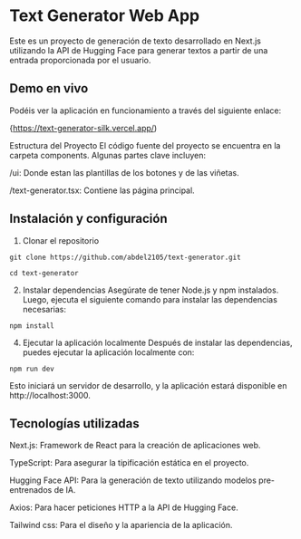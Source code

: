 # Text Generator Web App
Este es un proyecto de generación de texto desarrollado en Next.js utilizando la API de Hugging Face para generar textos a partir de una entrada proporcionada por el usuario.

## Demo en vivo
Podéis ver la aplicación en funcionamiento a través del siguiente enlace:

{https://text-generator-silk.vercel.app/)

Estructura del Proyecto
El código fuente del proyecto se encuentra en la carpeta components. Algunas partes clave incluyen:

/ui: Donde estan las plantillas de los botones y de las viñetas.

/text-generator.tsx: Contiene las página principal.

## Instalación y configuración
1. Clonar el repositorio

 ```git clone https://github.com/abdel2105/text-generator.git```
 
 ```cd text-generator```

2. Instalar dependencias
  Asegúrate de tener Node.js y npm instalados. Luego, ejecuta el siguiente comando para instalar las dependencias necesarias:

  ```npm install```

4. Ejecutar la aplicación localmente
  Después de instalar las dependencias, puedes ejecutar la aplicación localmente con:
  
  ```npm run dev```
  
  Esto iniciará un servidor de desarrollo, y la aplicación estará disponible en http://localhost:3000.

## Tecnologías utilizadas
Next.js: Framework de React para la creación de aplicaciones web.

TypeScript: Para asegurar la tipificación estática en el proyecto.

Hugging Face API: Para la generación de texto utilizando modelos pre-entrenados de IA.

Axios: Para hacer peticiones HTTP a la API de Hugging Face.

Tailwind css: Para el diseño y la apariencia de la aplicación.
